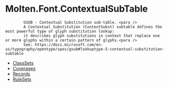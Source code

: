 ﻿  
# Molten.Font.ContextualSubTable

            GSUB - Contextual Substitution sub-table. <para />
            A Contextual Substitution (ContextSubst) subtable defines the most powerful type of glyph substitution lookup: 
            it describes glyph substitutions in context that replace one or more glyphs within a certain pattern of glyphs.<para />
            See: https://docs.microsoft.com/en-us/typography/opentype/spec/gsub#lookuptype-5-contextual-substitution-subtable
            
  
*  [ClassSets](docs/Molten.Font/Molten/Font/ContextualSubTable/ClassSets.md)  
*  [Coverages](docs/Molten.Font/Molten/Font/ContextualSubTable/Coverages.md)  
*  [Records](docs/Molten.Font/Molten/Font/ContextualSubTable/Records.md)  
*  [RuleSets](docs/Molten.Font/Molten/Font/ContextualSubTable/RuleSets.md)